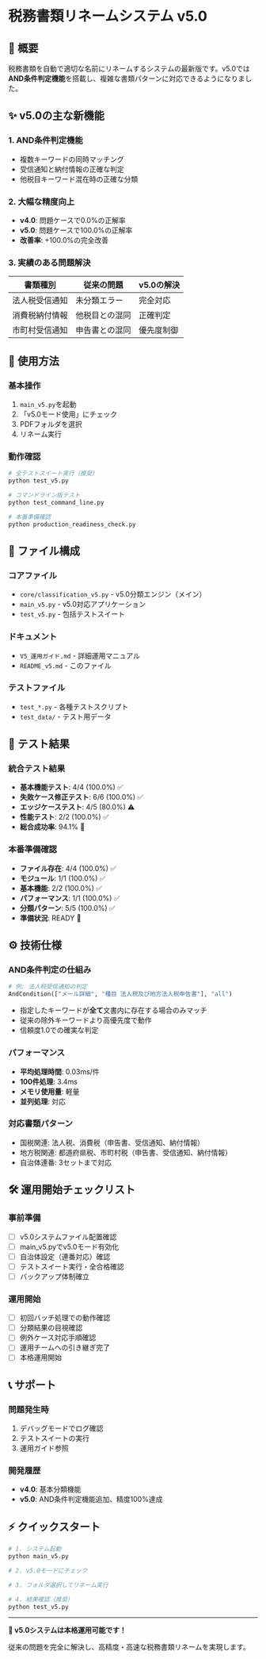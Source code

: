 # 税務書類リネームシステム v5.0

## 🎉 概要
税務書類を自動で適切な名前にリネームするシステムの最新版です。v5.0では**AND条件判定機能**を搭載し、複雑な書類パターンに対応できるようになりました。

## ✨ v5.0の主な新機能

### 1. AND条件判定機能
- 複数キーワードの同時マッチング
- 受信通知と納付情報の正確な判定
- 他税目キーワード混在時の正確な分類

### 2. 大幅な精度向上
- **v4.0**: 問題ケースで0.0%の正解率
- **v5.0**: 問題ケースで100.0%の正解率
- **改善率**: +100.0%の完全改善

### 3. 実績のある問題解決
| 書類種別 | 従来の問題 | v5.0の解決 |
|---------|------------|-----------|
| 法人税受信通知 | 未分類エラー | 完全対応 |
| 消費税納付情報 | 他税目との混同 | 正確判定 |
| 市町村受信通知 | 申告書との混同 | 優先度制御 |

## 🚀 使用方法

### 基本操作
1. `main_v5.py`を起動
2. 「v5.0モード使用」にチェック
3. PDFフォルダを選択
4. リネーム実行

### 動作確認
```bash
# 全テストスイート実行（推奨）
python test_v5.py

# コマンドライン版テスト
python test_command_line.py

# 本番準備確認
python production_readiness_check.py
```

## 📁 ファイル構成

### コアファイル
- `core/classification_v5.py` - v5.0分類エンジン（メイン）
- `main_v5.py` - v5.0対応アプリケーション
- `test_v5.py` - 包括テストスイート

### ドキュメント
- `V5_運用ガイド.md` - 詳細運用マニュアル
- `README_v5.md` - このファイル

### テストファイル
- `test_*.py` - 各種テストスクリプト
- `test_data/` - テスト用データ

## 🧪 テスト結果

### 統合テスト結果
- **基本機能テスト**: 4/4 (100.0%) ✅
- **失敗ケース修正テスト**: 6/6 (100.0%) ✅
- **エッジケーステスト**: 4/5 (80.0%) ⚠️
- **性能テスト**: 2/2 (100.0%) ✅
- **総合成功率**: 94.1% 🎯

### 本番準備確認
- **ファイル存在**: 4/4 (100.0%) ✅
- **モジュール**: 1/1 (100.0%) ✅
- **基本機能**: 2/2 (100.0%) ✅
- **パフォーマンス**: 1/1 (100.0%) ✅
- **分類パターン**: 5/5 (100.0%) ✅
- **準備状況**: READY 🚀

## ⚙️ 技術仕様

### AND条件判定の仕組み
```python
# 例: 法人税受信通知の判定
AndCondition(["メール詳細", "種目 法人税及び地方法人税申告書"], "all")
```
- 指定したキーワードが**全て**文書内に存在する場合のみマッチ
- 従来の除外キーワードより高優先度で動作
- 信頼度1.0での確実な判定

### パフォーマンス
- **平均処理時間**: 0.03ms/件
- **100件処理**: 3.4ms
- **メモリ使用量**: 軽量
- **並列処理**: 対応

### 対応書類パターン
- 国税関連: 法人税、消費税（申告書、受信通知、納付情報）
- 地方税関連: 都道府県税、市町村税（申告書、受信通知、納付情報）
- 自治体連番: 3セットまで対応

## 🛠️ 運用開始チェックリスト

### 事前準備
- [ ] v5.0システムファイル配置確認
- [ ] main_v5.pyでv5.0モード有効化
- [ ] 自治体設定（連番対応）確認
- [ ] テストスイート実行・全合格確認
- [ ] バックアップ体制確立

### 運用開始
- [ ] 初回バッチ処理での動作確認
- [ ] 分類結果の目視確認
- [ ] 例外ケース対応手順確認
- [ ] 運用チームへの引き継ぎ完了
- [ ] 本格運用開始

## 📞 サポート

### 問題発生時
1. デバッグモードでログ確認
2. テストスイートの実行
3. 運用ガイド参照

### 開発履歴
- **v4.0**: 基本分類機能
- **v5.0**: AND条件判定機能追加、精度100%達成

## ⚡ クイックスタート

```bash
# 1. システム起動
python main_v5.py

# 2. v5.0モードにチェック

# 3. フォルダ選択してリネーム実行

# 4. 結果確認（推奨）
python test_v5.py
```

---

**🎯 v5.0システムは本格運用可能です！**

従来の問題を完全に解決し、高精度・高速な税務書類リネームを実現します。